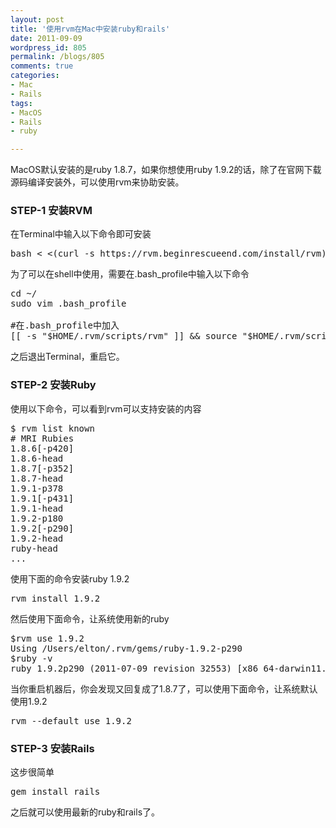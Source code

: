 ```yaml
---
layout: post
title: '使用rvm在Mac中安装ruby和rails'
date: 2011-09-09
wordpress_id: 805
permalink: /blogs/805
comments: true
categories:
- Mac
- Rails
tags:
- MacOS
- Rails
- ruby

---
```

MacOS默认安装的是ruby 1.8.7，如果你想使用ruby 1.9.2的话，除了在官网下载源码编译安装外，可以使用rvm来协助安装。

### STEP-1 安装RVM
在Terminal中输入以下命令即可安装
<pre class="prettyprint linenums">bash < <(curl -s https://rvm.beginrescueend.com/install/rvm)</pre>
为了可以在shell中使用，需要在.bash_profile中输入以下命令
<pre class="prettyprint linenums">cd ~/
sudo vim .bash_profile

#在.bash_profile中加入
[[ -s "$HOME/.rvm/scripts/rvm" ]] &amp;&amp; source "$HOME/.rvm/scripts/rvm"  # This loads RVM into a shell session.</pre>
之后退出Terminal，重启它。

### STEP-2 安装Ruby
使用以下命令，可以看到rvm可以支持安装的内容
<pre class="prettyprint linenums">
$ rvm list known
# MRI Rubies
1.8.6[-p420]
1.8.6-head
1.8.7[-p352]
1.8.7-head
1.9.1-p378
1.9.1[-p431]
1.9.1-head
1.9.2-p180
1.9.2[-p290]
1.9.2-head
ruby-head
...
</pre>
使用下面的命令安装ruby 1.9.2
<pre class="prettyprint linenums">
rvm install 1.9.2
</pre>
然后使用下面命令，让系统使用新的ruby
<pre class="prettyprint linenums">
$rvm use 1.9.2
Using /Users/elton/.rvm/gems/ruby-1.9.2-p290
$ruby -v
ruby 1.9.2p290 (2011-07-09 revision 32553) [x86_64-darwin11.1.0]
</pre>
当你重启机器后，你会发现又回复成了1.8.7了，可以使用下面命令，让系统默认使用1.9.2
<pre class="prettyprint linenums">
rvm --default use 1.9.2
</pre>

### STEP-3 安装Rails
这步很简单
<pre class="prettyprint linenums">
gem install rails
</pre>
之后就可以使用最新的ruby和rails了。
